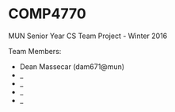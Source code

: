 # COMP4770
MUN Senior Year CS Team Project - Winter 2016

Team Members:
* Dean Massecar (dam671@mun)
* _
* _
* _
* _

